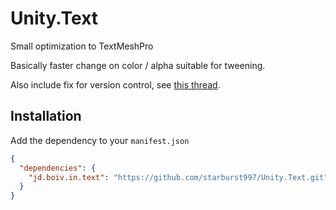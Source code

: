 # Unity.Text
Small optimization to TextMeshPro

Basically faster change on color / alpha suitable for tweening.

Also include fix for version control, see [this thread](https://discussions.unity.com/t/tmpro-dynamic-font-asset-constantly-changes-in-source-control/868941).

## Installation

Add the dependency to your `manifest.json`

```json
{
  "dependencies": {
    "jd.boiv.in.text": "https://github.com/starburst997/Unity.Text.git"
  }
}
```